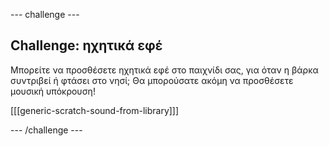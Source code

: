 \--- challenge \---

## Challenge: ηχητικά εφέ

Μπορείτε να προσθέσετε ηχητικά εφέ στο παιχνίδι σας, για όταν η βάρκα συντριβεί ή φτάσει στο νησί; Θα μπορούσατε ακόμη να προσθέσετε μουσική υπόκρουση!

[[[generic-scratch-sound-from-library]]]

\--- /challenge \---
